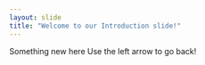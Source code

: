 ```yaml
---
layout: slide
title: "Welcome to our Introduction slide!"
---
```

Something new here
Use the left arrow to go back! 

